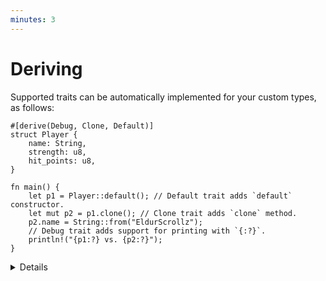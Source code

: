 ```yaml
---
minutes: 3
---
```


# Deriving

Supported traits can be automatically implemented for your custom types, as
follows:

```rust,editable
#[derive(Debug, Clone, Default)]
struct Player {
    name: String,
    strength: u8,
    hit_points: u8,
}

fn main() {
    let p1 = Player::default(); // Default trait adds `default` constructor.
    let mut p2 = p1.clone(); // Clone trait adds `clone` method.
    p2.name = String::from("EldurScrollz");
    // Debug trait adds support for printing with `{:?}`.
    println!("{p1:?} vs. {p2:?}");
}
```

<details>

- Derivation is implemented with macros, and many crates provide useful derive
  macros to add useful functionality. For example, `serde` can derive
  serialization support for a struct using `#[derive(Serialize)]`.

- Derivation is usually provided for traits that have a common boilerplate-y
  implementation that is correct for most cases. For example, demonstrate how a
  manual `Clone` impl can be repetitive compared to deriving the trait:

  ```rust,skip
  impl Clone for Player {
      fn clone(&self) -> Self {
          Player {
              name: self.name.clone(),
              strength: self.strength.clone(),
              hit_points: self.hit_points.clone(),
          }
      }
  }
  ```

  Not all of the `.clone()`s in the above are necessary in this case, but this
  demonstrates the generally boilerplate-y pattern that manual impls would
  follow, which should help make the use of `derive` clear to students.

</details>
